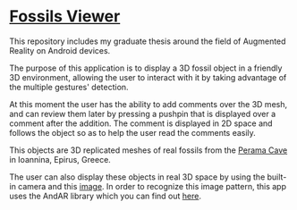 # [Fossils Viewer](http://www.dmod.eu/fossilsviewer/index.html)
This repository includes my graduate thesis around the field of Augmented Reality on Android devices.

The purpose of this application is to display a 3D fossil object in a friendly 3D environment, allowing the user to interact with it by taking advantage of the multiple gestures' detection.

At this moment the user has the ability to add comments over the 3D mesh, and can review them later by pressing a pushpin that is displayed over a comment after the addition. The comment is displayed in 2D space and follows the object so as to help the user read the comments easily.

This objects are 3D replicated meshes of real fossils from the [Perama Cave](http://spilaio-perama.gr/web/) in Ioannina, Epirus, Greece.

The user can also display these objects in real 3D space by using the built-in camera and this [image](https://code.google.com/p/andar/downloads/detail?name=AndroidPattern.pdf). In order to recognize this image pattern, this app uses the AndAR library which you can find out [here](https://code.google.com/p/andar/).


